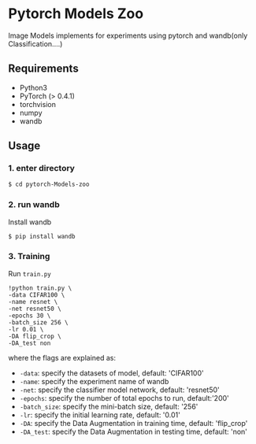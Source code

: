 # Pytorch Models Zoo
Image Models implements for experiments using pytorch and wandb(only Classification....)

## Requirements
- Python3
- PyTorch (> 0.4.1)
- torchvision
- numpy
- wandb

## Usage

### 1. enter directory
```bash
$ cd pytorch-Models-zoo
```

### 2. run wandb
Install wandb
```bash
$ pip install wandb
```

### 3. Training
Run ```train.py```
```
!python train.py \
-data CIFAR100 \
-name resnet \
-net resnet50 \
-epochs 30 \
-batch_size 256 \
-lr 0.01 \
-DA flip_crop \
-DA_test non
```
where the flags are explained as:
 - `-data`: specify the datasets of model, default: 'CIFAR100'
 - `-name`: specify the experiment name of wandb
 - `-net`: specify the classifier model network, default: 'resnet50'
 - `-epochs`: specify the number of total epochs to run, default:'200'
 - `-batch_size`: specify the mini-batch size, default: '256'
 - `-lr`: specify the initial learning rate, default: '0.01'
 - `-DA`: specify the Data Augmentation in training time, default: 'flip_crop'
 - `-DA_test`: specify the Data Augmentation in testing time, default: 'non'
    
